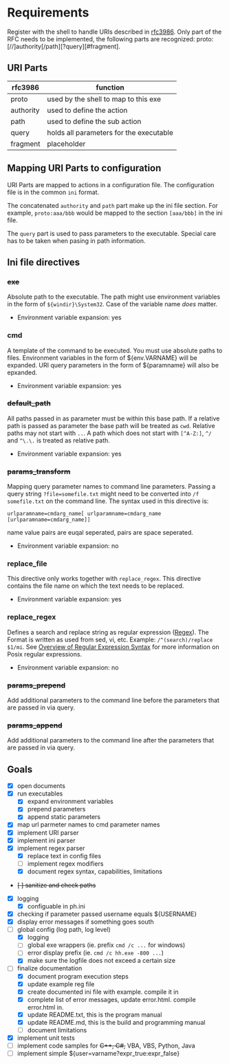 # Requirements

Register with the shell to handle URIs described in [rfc3986][1]. Only part 
of the RFC needs to be implemented, the following parts are recognized:
proto:[//]authority[/path][?query][#fragment].

## URI Parts
| rfc3986 | function                             |
|---------|--------------------------------------|
| proto   | used by the shell to map to this exe |
| authority | used to define the action |
| path | used to define the sub action |
| query | holds all parameters for the executable |
| fragment | placeholder |

## Mapping URI Parts to configuration
URI Parts are mapped to actions in a configuration file. The configuration file 
is in the common `ini` format.

The concatenated `authority` and `path` part make up the ini file section.
For example, `proto:aaa/bbb` would be mapped to the section `[aaa/bbb]`
in the ini file.

The `query` part is used to pass parameters to the executable. Special care
has to be taken when pasing in path information. 

## Ini file directives

### ~~exe~~
Absolute path to the executable. The path might use environment variables 
in the form of `${windir}\System32`. Case of the variable name *does* matter.

- Environment variable expansion: yes

### cmd
A template of the command to be executed. You must use absolute paths to files.
Environment variables in the form of ${env.VARNAME} will be expanded. URI query
parameters in the form of ${paramname} will also be epxanded.

- Environment variable expansion: yes

### ~~default_path~~
All paths passed in as parameter must be within this base path. If a relative 
path is passed as parameter the base path will be treated as `cwd`. Relative 
paths may not start with `..`. A path which does not start with `[^A-Z:]`, 
`^/` and `^\.\.` is treated as relative path.

- Environment variable expansion: yes

### ~~params_transform~~
Mapping query parameter names to command line parameters. Passing a query 
string `?file=somefile.txt` might need to be converted into `/f somefile.txt`
on the command line. The syntax used in this directive is:

    urlparamname=cmdarg_name[ urlparamname=cmdarg_name [urlparamname=cmdarg_name]]

name value pairs are euqal seperated, pairs are space seperated.

- Environment variable expansion: no

### replace_file
This directive only works together with `replace_regex`. This directive
contains the file name on which the text needs to be replaced.

- Environment variable expansion: yes

### replace_regex
Defines a search and replace string as regular expression ([Regex][2]). The 
Format is written as used from sed, vi, etc. Example:
`/^(search)/replace $1/mi`.
See [Overview of Regular Expression Syntax][3] for more information on Posix regular expressions.

- Environment variable expansion: no

### ~~params_prepend~~
Add additional parameters to the command line before the parameters that are passed in via query.

### ~~params_append~~
Add additional parameters to the command line after the parameters that are passed in via query.

## Goals
- [x] open documents
- [x] run executables
  - [x] expand environment variables
  - [x] prepend parameters
  - [x] append static parameters
- [x] map url parmeter names to cmd parameter names
- [x] implement URI parser
- [x] implement ini parser
- [x] implement regex parser
  - [x] replace text in config files
  - [ ] implement regex modifiers
  - [x] document regex syntax, capabilities, limitations
- ~~[ ] sanitize and check paths~~
- [x] logging
  - [x] configuable in ph.ini
- [x] checking if parameter passed username equals ${USERNAME}
- [x] display error messages if something goes south
- [ ] global config (log path, log level)
  - [x] logging
  - [ ] global exe wrappers (ie. prefix `cmd /c ...` for windows)
  - [ ] error display prefix (ie. `cmd /c hh.exe -800 ...`)
  - [x] make sure the logfile does not exceed a certain size
- [ ] finalize documentation
  - [x] document program execution steps
  - [x] update example reg file
  - [x] create documented ini file with example. compile it in
  - [x] complete list of error messages, update error.html. compile error.html in.
  - [x] update README.txt, this is the program manual
  - [x] update README.md, this is the build and programming manual
  - [ ] document limitations
- [x] implement unit tests
- [ ] implement code samples for ~~C++, C#,~~ VBA, VBS, Python, Java
- [ ] implement simple ${user=varname?expr_true:expr_false}

[1]: https://tools.ietf.org/html/rfc3986
[2]: https://www.gnu.org/software/libc/manual/html_node/Regular-Expressions.html#Regular-Expressions
[3]: https://www.gnu.org/software/sed/manual/html_node/Regular-Expressions.html
